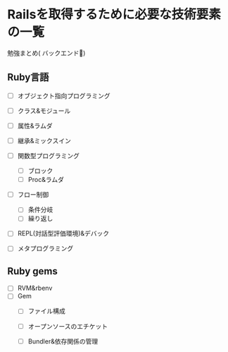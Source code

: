 # Railsを取得するために必要な技術要素の一覧
勉強まとめ( バックエンド🍒)



## Ruby言語

- [ ]  オブジェクト指向プログラミング
  - [ ] クラス&モジュール
  - [ ] 属性&ラムダ
  - [ ] 継承&ミックスイン 
- [ ] 関数型プログラミング
  - [ ] ブロック
  - [ ] Proc&ラムダ
- [ ] フロー制御
  - [ ] 条件分岐
  - [ ] 繰り返し
- [ ] REPL(対話型評価環境)&デバック
- [ ] メタプログラミング


## Ruby gems

- [ ] RVM&rbenv
- [ ] Gem
  - [ ] ファイル構成
  - [ ] オープンソースのエチケット
  - [ ] Bundler&依存関係の管理
  
  
